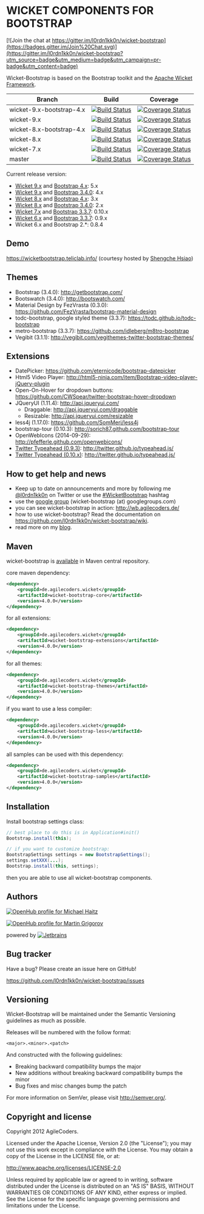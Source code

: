 WICKET COMPONENTS FOR BOOTSTRAP
=======================================

[![Join the chat at https://gitter.im/l0rdn1kk0n/wicket-bootstrap](https://badges.gitter.im/Join%20Chat.svg)](https://gitter.im/l0rdn1kk0n/wicket-bootstrap?utm_source=badge&utm_medium=badge&utm_campaign=pr-badge&utm_content=badge)

Wicket-Bootstrap is based on the Bootstrap toolkit and the [Apache Wicket Framework](https://wicket.apache.org/).

| Branch | Build | Coverage |
| ------ | ----- | -------- |
| wicket-9.x-bootstrap-4.x | [![Build Status](https://travis-ci.org/l0rdn1kk0n/wicket-bootstrap.svg?branch=wicket-9.x-bootstrap-4.x)](https://travis-ci.org/l0rdn1kk0n/wicket-bootstrap/branches) | [![Coverage Status](https://coveralls.io/repos/github/l0rdn1kk0n/wicket-bootstrap/badge.svg?branch=wicket-9.x-bootstrap-4.x)](https://coveralls.io/github/l0rdn1kk0n/wicket-bootstrap?branch=wicket-9.x-bootstrap-4.x) |
| wicket-9.x | [![Build Status](https://travis-ci.org/l0rdn1kk0n/wicket-bootstrap.svg?branch=wicket-9.x)](https://travis-ci.org/l0rdn1kk0n/wicket-bootstrap/branches) | [![Coverage Status](https://coveralls.io/repos/github/l0rdn1kk0n/wicket-bootstrap/badge.svg?branch=wicket-9.x)](https://coveralls.io/github/l0rdn1kk0n/wicket-bootstrap?branch=wicket-9.x) |
| wicket-8.x-bootstrap-4.x | [![Build Status](https://travis-ci.org/l0rdn1kk0n/wicket-bootstrap.svg?branch=wicket-8.x-bootstrap-4.x)](https://travis-ci.org/l0rdn1kk0n/wicket-bootstrap/branches) | [![Coverage Status](https://coveralls.io/repos/github/l0rdn1kk0n/wicket-bootstrap/badge.svg?branch=wicket-8.x-bootstrap-4.x)](https://coveralls.io/github/l0rdn1kk0n/wicket-bootstrap?branch=wicket-8.x-bootstrap-4.x) |
| wicket-8.x | [![Build Status](https://travis-ci.org/l0rdn1kk0n/wicket-bootstrap.svg?branch=wicket-8.x)](https://travis-ci.org/l0rdn1kk0n/wicket-bootstrap/branches) | [![Coverage Status](https://coveralls.io/repos/github/l0rdn1kk0n/wicket-bootstrap/badge.svg?branch=wicket-8.x)](https://coveralls.io/github/l0rdn1kk0n/wicket-bootstrap?branch=wicket-8.x) |
| wicket-7.x | [![Build Status](https://travis-ci.org/l0rdn1kk0n/wicket-bootstrap.svg?branch=wicket-7.x)](https://travis-ci.org/l0rdn1kk0n/wicket-bootstrap/branches) | [![Coverage Status](https://coveralls.io/repos/github/l0rdn1kk0n/wicket-bootstrap/badge.svg?branch=wicket-7.x)](https://coveralls.io/github/l0rdn1kk0n/wicket-bootstrap?branch=wicket-7.x) |
| master | [![Build Status](https://travis-ci.org/l0rdn1kk0n/wicket-bootstrap.svg?branch=master)](https://travis-ci.org/l0rdn1kk0n/wicket-bootstrap/branches) | [![Coverage Status](https://coveralls.io/repos/github/l0rdn1kk0n/wicket-bootstrap/badge.svg?branch=master)](https://coveralls.io/github/l0rdn1kk0n/wicket-bootstrap?branch=master) |

Current release version:

* [Wicket 9.x](http://wicket.apache.org/) and [Bootstrap 4.x](https://github.com/twbs/bootstrap/):  5.x
* [Wicket 9.x](http://wicket.apache.org/) and [Bootstrap 3.4.0](https://github.com/twbs/bootstrap/):  4.x
* [Wicket 8.x](http://wicket.apache.org/) and [Bootstrap 4.x](https://github.com/twbs/bootstrap/):  3.x
* [Wicket 8.x](http://wicket.apache.org/) and [Bootstrap 3.4.0](https://github.com/twbs/bootstrap/):  2.x
* [Wicket 7.x](http://wicket.apache.org/) and [Bootstrap 3.3.7](https://github.com/twbs/bootstrap/):  0.10.x
* [Wicket 6.x](http://wicket.apache.org/) and [Bootstrap 3.3.7](https://github.com/twbs/bootstrap/): 0.9.x
* Wicket 6.x and Bootstrap 2.*: 0.8.4

Demo
------
https://wicketbootstrap.teliclab.info/ (courtesy hosted by [Shengche Hsiao](https://github.com/Shengche))


Themes
------

* Bootstrap (3.4.0): http://getbootstrap.com/
* Bootswatch (3.4.0): http://bootswatch.com/
* Material Design by FezVrasta (0.3.0): https://github.com/FezVrasta/bootstrap-material-design
* todc-bootstrap, google styled theme (3.3.7): https://todc.github.io/todc-bootstrap
* metro-bootstrap (3.3.7): https://github.com/idleberg/m8tro-bootstrap
* Vegibit (3.1.1): http://vegibit.com/vegithemes-twitter-bootstrap-themes/


Extensions
----------

* DatePicker: https://github.com/eternicode/bootstrap-datepicker
* Html5 Video Player: http://html5-ninja.com/item/Bootstrap-video-player-jQuery-plugin
* Open-On-Hover for dropdown buttons: https://github.com/CWSpear/twitter-bootstrap-hover-dropdown
* JQueryUI (1.11.4): http://api.jqueryui.com/
   * Draggable: http://api.jqueryui.com/draggable
   * Resizable: http://api.jqueryui.com/resizable
* less4j (1.17.0): https://github.com/SomMeri/less4j
* bootstrap-tour (0.10.3): http://sorich87.github.com/bootstrap-tour
* OpenWebIcons (2014-09-29): http://pfefferle.github.com/openwebicons/
* [Twitter Typeahead (0.9.3)](https://github.com/l0rdn1kk0n/wicket-bootstrap/tree/master/bootstrap-extensions/src/main/java/de/agilecoders/wicket/extensions/markup/html/bootstrap/form/typeahead): http://twitter.github.io/typeahead.js/
* [Twitter Typeahead (0.10.x)](https://github.com/l0rdn1kk0n/wicket-bootstrap/tree/master/bootstrap-extensions/src/main/java/de/agilecoders/wicket/extensions/markup/html/bootstrap/form/typeaheadv10): http://twitter.github.io/typeahead.js/

How to get help and news
------------------------

* Keep up to date on announcements and more by following me [@l0rdn1kk0n](http://twitter.com/l0rdn1kk0n) on Twitter or use the [#WicketBootstrap](https://twitter.com/search?q=%23WicketBootstrap&src=typd) hashtag
* use the [google group](https://groups.google.com/d/forum/wicket-bootstrap) (wicket-bootstrap (at) googlegroups.com)
* you can see wicket-bootstrap in action: http://wb.agilecoders.de/
* how to use wicket-bootstrap? Read the documentation on https://github.com/l0rdn1kk0n/wicket-bootstrap/wiki.
* read more on my [blog](http://blog.agilecoders.de/).

## Maven
wicket-bootstrap is [available](http://search.maven.org/#artifactdetails|de.agilecoders.wicket|wicket-bootstrap-core|0.9.5|jar) in Maven central repository.

core maven dependency:

```xml
<dependency>
    <groupId>de.agilecoders.wicket</groupId>
    <artifactId>wicket-bootstrap-core</artifactId>
    <version>4.0.0</version>
</dependency>
```

for all extensions:

```xml
<dependency>
    <groupId>de.agilecoders.wicket</groupId>
    <artifactId>wicket-bootstrap-extensions</artifactId>
    <version>4.0.0</version>
</dependency>
```

for all themes:

```xml
<dependency>
    <groupId>de.agilecoders.wicket</groupId>
    <artifactId>wicket-bootstrap-themes</artifactId>
    <version>4.0.0</version>
</dependency>
```

if you want to use a less compiler:

```xml
<dependency>
    <groupId>de.agilecoders.wicket</groupId>
    <artifactId>wicket-bootstrap-less</artifactId>
    <version>4.0.0</version>
</dependency>
```

all samples can be used with this dependency:

```xml
<dependency>
    <groupId>de.agilecoders.wicket</groupId>
    <artifactId>wicket-bootstrap-samples</artifactId>
    <version>4.0.0</version>
</dependency>
```

Installation
------------
Install bootstrap settings class:

```java
// best place to do this is in Application#init()
Bootstrap.install(this);

// if you want to customize bootstrap:
BootstrapSettings settings = new BootstrapSettings();
settings.setXXX(...);
Bootstrap.install(this, settings);
```

then you are able to use all wicket-bootstrap components.

Authors
-------

[![OpenHub profile for Michael Haitz](https://www.openhub.net/accounts/l0rdn1kk0n/widgets/account_detailed.gif)](https://www.openhub.net/accounts/l0rdn1kk0n?ref=Detailed)

[![OpenHub profile for Martin Grigorov](https://www.openhub.net/accounts/mgrigorov/widgets/account_detailed.gif)](https://www.openhub.net/accounts/mgrigorov?ref=Detailed)

powered by [![Jetbrains](https://www.jetbrains.com/idea/docs/logo_intellij_idea.png)](https://www.jetbrains.com/idea)

Bug tracker
-----------

Have a bug? Please create an issue here on GitHub!

https://github.com/l0rdn1kk0n/wicket-bootstrap/issues


Versioning
----------

Wicket-Bootstrap will be maintained under the Semantic Versioning guidelines as much as possible.

Releases will be numbered with the follow format:

`<major>.<minor>.<patch>`

And constructed with the following guidelines:

* Breaking backward compatibility bumps the major
* New additions without breaking backward compatibility bumps the minor
* Bug fixes and misc changes bump the patch

For more information on SemVer, please visit http://semver.org/.


Copyright and license
---------------------

Copyright 2012 AgileCoders.

Licensed under the Apache License, Version 2.0 (the "License");
you may not use this work except in compliance with the License.
You may obtain a copy of the License in the LICENSE file, or at:

   http://www.apache.org/licenses/LICENSE-2.0

Unless required by applicable law or agreed to in writing, software
distributed under the License is distributed on an "AS IS" BASIS,
WITHOUT WARRANTIES OR CONDITIONS OF ANY KIND, either express or implied.
See the License for the specific language governing permissions and
limitations under the License.
